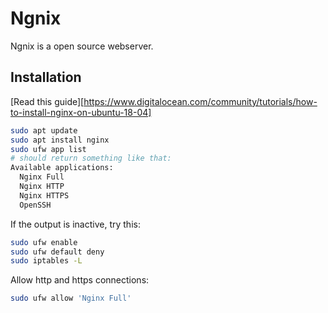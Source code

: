 # Ngnix

Ngnix is a open source webserver.



## Installation

[Read this guide][https://www.digitalocean.com/community/tutorials/how-to-install-nginx-on-ubuntu-18-04]

````bash
sudo apt update
sudo apt install nginx
sudo ufw app list
# should return something like that:
Available applications:
  Nginx Full
  Nginx HTTP
  Nginx HTTPS
  OpenSSH
````

If the output is inactive, try this:

````bash
sudo ufw enable
sudo ufw default deny
sudo iptables -L
````

Allow http and https connections:

````bash
sudo ufw allow 'Nginx Full'
````




